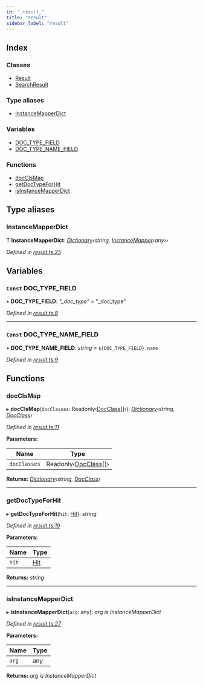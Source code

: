 ```yaml
---
id: "_result_"
title: "result"
sidebar_label: "result"
---
```


## Index

### Classes

* [Result](../classes/_result_.result.md)
* [SearchResult](../classes/_result_.searchresult.md)

### Type aliases

* [InstanceMapperDict](_result_.md#instancemapperdict)

### Variables

* [DOC_TYPE_FIELD](_result_.md#const-doc_type_field)
* [DOC_TYPE_NAME_FIELD](_result_.md#const-doc_type_name_field)

### Functions

* [docClsMap](_result_.md#docclsmap)
* [getDocTypeForHit](_result_.md#getdoctypeforhit)
* [isInstanceMapperDict](_result_.md#isinstancemapperdict)

## Type aliases

###  InstanceMapperDict

Ƭ **InstanceMapperDict**: *[Dictionary](_types_.md#dictionary)‹string, [InstanceMapper](_search_.md#instancemapper)‹any››*

*Defined in [result.ts:25](https://github.com/kindritskyiMax/elasticmagic-js/blob/3a76a7e/src/result.ts#L25)*

## Variables

### `Const` DOC_TYPE_FIELD

• **DOC_TYPE_FIELD**: *"_doc_type"* = "_doc_type"

*Defined in [result.ts:8](https://github.com/kindritskyiMax/elasticmagic-js/blob/3a76a7e/src/result.ts#L8)*

___

### `Const` DOC_TYPE_NAME_FIELD

• **DOC_TYPE_NAME_FIELD**: *string* =  `${DOC_TYPE_FIELD}.name`

*Defined in [result.ts:9](https://github.com/kindritskyiMax/elasticmagic-js/blob/3a76a7e/src/result.ts#L9)*

## Functions

###  docClsMap

▸ **docClsMap**(`docClasses`: Readonly‹[DocClass](_document_.md#docclass)[]›): *[Dictionary](_types_.md#dictionary)‹string, [DocClass](_document_.md#docclass)›*

*Defined in [result.ts:11](https://github.com/kindritskyiMax/elasticmagic-js/blob/3a76a7e/src/result.ts#L11)*

**Parameters:**

Name | Type |
------ | ------ |
`docClasses` | Readonly‹[DocClass](_document_.md#docclass)[]› |

**Returns:** *[Dictionary](_types_.md#dictionary)‹string, [DocClass](_document_.md#docclass)›*

___

###  getDocTypeForHit

▸ **getDocTypeForHit**(`hit`: [Hit](_types_.md#hit)): *string*

*Defined in [result.ts:19](https://github.com/kindritskyiMax/elasticmagic-js/blob/3a76a7e/src/result.ts#L19)*

**Parameters:**

Name | Type |
------ | ------ |
`hit` | [Hit](_types_.md#hit) |

**Returns:** *string*

___

###  isInstanceMapperDict

▸ **isInstanceMapperDict**(`arg`: any): *arg is InstanceMapperDict*

*Defined in [result.ts:27](https://github.com/kindritskyiMax/elasticmagic-js/blob/3a76a7e/src/result.ts#L27)*

**Parameters:**

Name | Type |
------ | ------ |
`arg` | any |

**Returns:** *arg is InstanceMapperDict*
